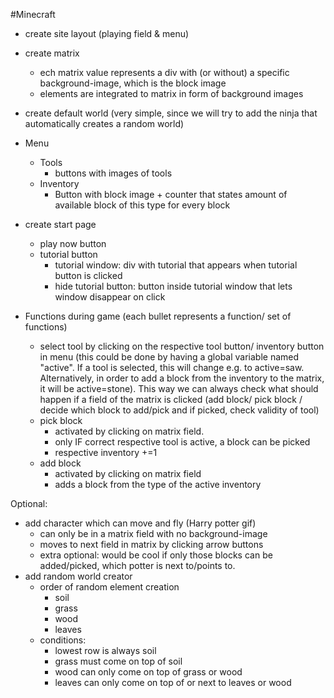 #Minecraft

- create site layout (playing field & menu)
- create matrix
    - ech matrix value represents a div with (or without) a specific background-image, which is the block image
    - elements are integrated to matrix in form of background images
- create default world (very simple, since we will try to add the ninja that automatically creates a random world)
- Menu
    - Tools
        - buttons with images of tools
    - Inventory
        - Button with block image + counter that states amount of available block of this type for every block

- create start page
    - play now button
    - tutorial button
        - tutorial window: div with tutorial that appears when tutorial button is clicked
        - hide tutorial button: button inside tutorial window that lets window disappear on click

- Functions during game (each bullet represents a function/ set of functions)
    - select tool by clicking on the respective tool button/ inventory button in menu
        (this could be done by having a global variable named "active". If a tool is selected, this will change e.g. to active=saw. Alternatively, in order to add a block from the inventory to the matrix, it will be active=stone). This way we can always check what should happen if a field of the matrix is clicked (add block/ pick block / decide which block to add/pick and if picked, check validity of tool)
    - pick block 
        - activated by clicking on matrix field. 
        - only IF correct respective tool is active, a block can be picked
        - respective inventory +=1
    - add block
        - activated by clicking on matrix field
        - adds a block from the type of the active inventory

Optional:
- add character which can move and fly (Harry potter gif)
    - can only be in a matrix field with no background-image
    - moves to next field in matrix by clicking arrow buttons
    - extra optional: would be cool if only those blocks can be added/picked, which potter is next to/points to.
- add random world creator
    - order of random element creation
        - soil
        - grass
        - wood
        - leaves
    - conditions: 
        - lowest row is always soil
        - grass must come on top of soil
        - wood can only come on top of grass or wood
        - leaves can only come on top of or next to leaves or wood
    